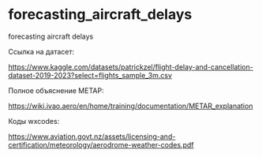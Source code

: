 # forecasting_aircraft_delays
forecasting aircraft delays

Ссылка на датасет:

https://www.kaggle.com/datasets/patrickzel/flight-delay-and-cancellation-dataset-2019-2023?select=flights_sample_3m.csv

Полное объяснение МЕТАР:

https://wiki.ivao.aero/en/home/training/documentation/METAR_explanation

Коды wxcodes:

https://www.aviation.govt.nz/assets/licensing-and-certification/meteorology/aerodrome-weather-codes.pdf